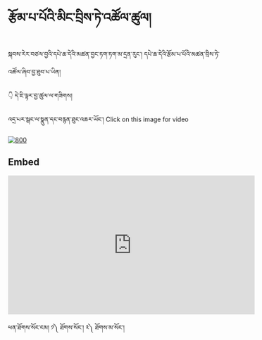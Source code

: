 #   རྩོམ་པ་པོའི་མིང་བྲིས་ཏེ་འཚོལ་ཚུལ།

སྐབས་རེར་བཙལ་བྱའི་དཔེ་ཆ་དེའི་མཚན་བྱང་ཏག་ཏག་མ་དྲན་རུང་།  དཔེ་ཆ་དེའི་རྩོམ་པ་པོའི་མཚན་བྲིས་ཏེ་འཚོལ་ཞིབ་བྱ་ཐུབ་པ་ཡིན།

👇 དེ་ཇི་ལྟར་བྱ་ཚུལ་ལ་གཟིགས།

འདྲ་པར་སྒང་ལ་སྣུན་དང་བརྙན་ཐུང་འཆར་ཡོང་། Click on this image for video


[![800](https://user-images.githubusercontent.com/28945342/229033136-3d33b235-6508-4b71-8972-74c945d8fec6.png)](https://youtu.be/tRWjPTeGTrA)

## Embed
<iframe width="560" height="315" src="https://www.youtube.com/embed/tRWjPTeGTrA" title="YouTube video player" frameborder="0" allow="accelerometer; autoplay; clipboard-write; encrypted-media; gyroscope; picture-in-picture; web-share" allowfullscreen></iframe>

ཕན་ཐོགས་སོང་ངམ། ༡༽ ཐོགས་སོང་། ༢༽ ཐོགས་མ་སོང་།

